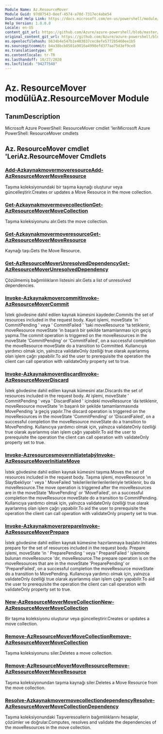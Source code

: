 ```yaml
---
Module Name: Az.ResourceMover
Module Guid: 97d87543-8eef-4574-a70d-7317ec4abe54
Download Help Link: https://docs.microsoft.com/en-us/powershell/module/az.resourcemover
Help Version: 1.0.0.0
Locale: en-US
content_git_url: https://github.com/Azure/azure-powershell/blob/master/src/ResourceMover/help/Az.ResourceMover.md
original_content_git_url: https://github.com/Azure/azure-powershell/blob/master/src/ResourceMover/help/Az.ResourceMover.md
ms.openlocfilehash: b634b4e547b1e483037cec8efe5772b5460ee1b5
ms.sourcegitcommit: b4a38bcb0501a9016a4998efd377aa75d3ef9ce8
ms.translationtype: MT
ms.contentlocale: tr-TR
ms.lasthandoff: 10/27/2020
ms.locfileid: "94277548"
---
```

# <span data-ttu-id="491c9-101">Az. ResourceMover modülü</span><span class="sxs-lookup"><span data-stu-id="491c9-101">Az.ResourceMover Module</span></span>
## <span data-ttu-id="491c9-102">Tanım</span><span class="sxs-lookup"><span data-stu-id="491c9-102">Description</span></span>
<span data-ttu-id="491c9-103">Microsoft Azure PowerShell: ResourceMover cmdlet 'leri</span><span class="sxs-lookup"><span data-stu-id="491c9-103">Microsoft Azure PowerShell: ResourceMover cmdlets</span></span>

## <span data-ttu-id="491c9-104">Az. ResourceMover cmdlet 'Leri</span><span class="sxs-lookup"><span data-stu-id="491c9-104">Az.ResourceMover Cmdlets</span></span>
### [<span data-ttu-id="491c9-105">Add-Azkaynakmovermoveresource</span><span class="sxs-lookup"><span data-stu-id="491c9-105">Add-AzResourceMoverMoveResource</span></span>](Add-AzResourceMoverMoveResource.md)
<span data-ttu-id="491c9-106">Taşıma koleksiyonundaki bir taşıma kaynağı oluşturur veya güncelleştirir.</span><span class="sxs-lookup"><span data-stu-id="491c9-106">Creates or updates a Move Resource in the move collection.</span></span>

### [<span data-ttu-id="491c9-107">Get-Azkaynakmovermovecollection</span><span class="sxs-lookup"><span data-stu-id="491c9-107">Get-AzResourceMoverMoveCollection</span></span>](Get-AzResourceMoverMoveCollection.md)
<span data-ttu-id="491c9-108">Taşıma koleksiyonunu alır.</span><span class="sxs-lookup"><span data-stu-id="491c9-108">Gets the move collection.</span></span>

### [<span data-ttu-id="491c9-109">Get-Azkaynakmovermoveresource</span><span class="sxs-lookup"><span data-stu-id="491c9-109">Get-AzResourceMoverMoveResource</span></span>](Get-AzResourceMoverMoveResource.md)
<span data-ttu-id="491c9-110">Kaynağı taşı.</span><span class="sxs-lookup"><span data-stu-id="491c9-110">Gets the Move Resource.</span></span>

### [<span data-ttu-id="491c9-111">Get-AzResourceMoverUnresolvedDependency</span><span class="sxs-lookup"><span data-stu-id="491c9-111">Get-AzResourceMoverUnresolvedDependency</span></span>](Get-AzResourceMoverUnresolvedDependency.md)
<span data-ttu-id="491c9-112">Çözülmemiş bağımlılıkların listesini alır.</span><span class="sxs-lookup"><span data-stu-id="491c9-112">Gets a list of unresolved dependencies.</span></span>

### [<span data-ttu-id="491c9-113">Invoke-Azkaynakmovercommit</span><span class="sxs-lookup"><span data-stu-id="491c9-113">Invoke-AzResourceMoverCommit</span></span>](Invoke-AzResourceMoverCommit.md)
<span data-ttu-id="491c9-114">İstek gövdesine dahil edilen kaynak kümesini kaydeder.</span><span class="sxs-lookup"><span data-stu-id="491c9-114">Commits the set of resources included in the request body.</span></span>
<span data-ttu-id="491c9-115">Kayıt işlemi, moveState 'in ' CommitPending ' veya ' CommitFailed ' 'taki moveResource 'ta tetiklenir, moveResource moveState 'in başarılı bir şekilde tamamlanması için geçiş yapma.</span><span class="sxs-lookup"><span data-stu-id="491c9-115">The commit operation is triggered on the moveResources in the moveState 'CommitPending' or 'CommitFailed', on a successful completion the moveResource moveState do a transition to Committed.</span></span>
<span data-ttu-id="491c9-116">Kullanıcıya yardımcı olmak için, yalnızca validateOnly özelliği true olarak ayarlanmış olan işlem çağrı yapabilir.</span><span class="sxs-lookup"><span data-stu-id="491c9-116">To aid the user to prerequisite the operation the client can call operation with validateOnly property set to true.</span></span>

### [<span data-ttu-id="491c9-117">Invoke-Azkaynakmoverdiscard</span><span class="sxs-lookup"><span data-stu-id="491c9-117">Invoke-AzResourceMoverDiscard</span></span>](Invoke-AzResourceMoverDiscard.md)
<span data-ttu-id="491c9-118">İstek gövdesine dahil edilen kaynak kümesini atar.</span><span class="sxs-lookup"><span data-stu-id="491c9-118">Discards the set of resources included in the request body.</span></span>
<span data-ttu-id="491c9-119">At işlemi, moveState ' CommitPending ' veya ' DiscardFailed ' içindeki moveResource 'da tetiklenir, moveResource moveState 'in başarılı bir şekilde tamamlanmasında MovePending 'a geçiş yapılır.</span><span class="sxs-lookup"><span data-stu-id="491c9-119">The discard operation is triggered on the moveResources in the moveState 'CommitPending' or 'DiscardFailed', on a successful completion the moveResource moveState do a transition to MovePending.</span></span>
<span data-ttu-id="491c9-120">Kullanıcıya yardımcı olmak için, yalnızca validateOnly özelliği true olarak ayarlanmış olan işlem çağrı yapabilir.</span><span class="sxs-lookup"><span data-stu-id="491c9-120">To aid the user to prerequisite the operation the client can call operation with validateOnly property set to true.</span></span>

### [<span data-ttu-id="491c9-121">Invoke-Azresourcesmoverınitiatetaþý</span><span class="sxs-lookup"><span data-stu-id="491c9-121">Invoke-AzResourceMoverInitiateMove</span></span>](Invoke-AzResourceMoverInitiateMove.md)
<span data-ttu-id="491c9-122">İstek gövdesine dahil edilen kaynak kümesini taşıma.</span><span class="sxs-lookup"><span data-stu-id="491c9-122">Moves the set of resources included in the request body.</span></span>
<span data-ttu-id="491c9-123">Taşıma işlemi, moveResource 'ın Slaytbekliyor ' veya ' MoveFailed 'tekilerilerilerilerilerileriyle tetiklenir, bu da moveResource.</span><span class="sxs-lookup"><span data-stu-id="491c9-123">The move operation is triggered after the moveResources are in the moveState 'MovePending' or 'MoveFailed', on a successful completion the moveResource moveState do a transition to CommitPending.</span></span>
<span data-ttu-id="491c9-124">Kullanıcıya yardımcı olmak için, yalnızca validateOnly özelliği true olarak ayarlanmış olan işlem çağrı yapabilir.</span><span class="sxs-lookup"><span data-stu-id="491c9-124">To aid the user to prerequisite the operation the client can call operation with validateOnly property set to true.</span></span>

### [<span data-ttu-id="491c9-125">Invoke-Azkaynakmoverprepare</span><span class="sxs-lookup"><span data-stu-id="491c9-125">Invoke-AzResourceMoverPrepare</span></span>](Invoke-AzResourceMoverPrepare.md)
<span data-ttu-id="491c9-126">İstek gövdesine dahil edilen kaynak kümesine hazırlanmaya başlatır.</span><span class="sxs-lookup"><span data-stu-id="491c9-126">Initiates prepare for the set of resources included in the request body.</span></span>
<span data-ttu-id="491c9-127">Prepare işlemi, moveState 'in ' PreparePending ' veya ' PrepareFailed ' işleminde bulunan moveResource 'dır, moveResource.</span><span class="sxs-lookup"><span data-stu-id="491c9-127">The prepare operation is on the moveResources that are in the moveState 'PreparePending' or 'PrepareFailed', on a successful completion the moveResource moveState do a transition to MovePending.</span></span>
<span data-ttu-id="491c9-128">Kullanıcıya yardımcı olmak için, yalnızca validateOnly özelliği true olarak ayarlanmış olan işlem çağrı yapabilir.</span><span class="sxs-lookup"><span data-stu-id="491c9-128">To aid the user to prerequisite the operation the client can call operation with validateOnly property set to true.</span></span>

### [<span data-ttu-id="491c9-129">New-AzResourceMoverMoveCollection</span><span class="sxs-lookup"><span data-stu-id="491c9-129">New-AzResourceMoverMoveCollection</span></span>](New-AzResourceMoverMoveCollection.md)
<span data-ttu-id="491c9-130">Bir taşıma koleksiyonu oluşturur veya güncelleştirir.</span><span class="sxs-lookup"><span data-stu-id="491c9-130">Creates or updates a move collection.</span></span>

### [<span data-ttu-id="491c9-131">Remove-AzResourceMoverMoveCollection</span><span class="sxs-lookup"><span data-stu-id="491c9-131">Remove-AzResourceMoverMoveCollection</span></span>](Remove-AzResourceMoverMoveCollection.md)
<span data-ttu-id="491c9-132">Taşıma koleksiyonunu siler.</span><span class="sxs-lookup"><span data-stu-id="491c9-132">Deletes a move collection.</span></span>

### [<span data-ttu-id="491c9-133">Remove-AzResourceMoverMoveResource</span><span class="sxs-lookup"><span data-stu-id="491c9-133">Remove-AzResourceMoverMoveResource</span></span>](Remove-AzResourceMoverMoveResource.md)
<span data-ttu-id="491c9-134">Taşıma koleksiyonundan taşıma kaynağı siler.</span><span class="sxs-lookup"><span data-stu-id="491c9-134">Deletes a Move Resource from the move collection.</span></span>

### [<span data-ttu-id="491c9-135">Resolve-Azkaynakmovermovecollectiondependency</span><span class="sxs-lookup"><span data-stu-id="491c9-135">Resolve-AzResourceMoverMoveCollectionDependency</span></span>](Resolve-AzResourceMoverMoveCollectionDependency.md)
<span data-ttu-id="491c9-136">Taşıma koleksiyonundaki Taşıveresoallerin bağımlılıklarını hesaplar, çözümler ve doğrular.</span><span class="sxs-lookup"><span data-stu-id="491c9-136">Computes, resolves and validate the dependencies of the moveResources in the move collection.</span></span>

